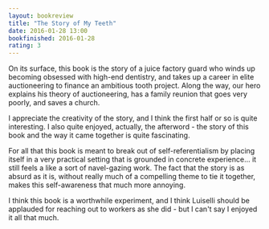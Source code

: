 ```yaml
---
layout: bookreview
title: "The Story of My Teeth"
date: 2016-01-28 13:00
bookfinished: 2016-01-28
rating: 3
---
```


On its surface, this book is the story of a juice factory guard who winds up becoming obsessed with high-end dentistry, and takes up a career in elite auctioneering to finance an ambitious tooth project.  Along the way, our hero explains his theory of auctioneering, has a family reunion that goes very poorly, and saves a church.



I appreciate the creativity of the story, and I think the first half or so is quite interesting.  I also quite enjoyed, actually, the afterword - the story of this book and the way it came together is quite fascinating.



For all that this book is meant to break out of self-referentialism by placing itself in a very practical setting that is grounded in concrete experience... it still feels a like a sort of navel-gazing work.  The fact that the story is as absurd as it is, without really much of a compelling theme to tie it together, makes this self-awareness that much more annoying.



I think this book is a worthwhile experiment, and I think Luiselli should be applauded for reaching out to workers as she did - but I can't say I enjoyed it all that much.